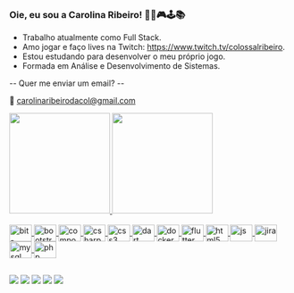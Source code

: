 ### Oie, eu sou a Carolina Ribeiro! 🖤🤟🎮🕹📚

- Trabalho atualmente como Full Stack.
- Amo jogar e faço lives na Twitch: https://www.twitch.tv/colossalribeiro.
- Estou estudando para desenvolver o meu próprio jogo.
- Formada em Análise e Desenvolvimento de Sistemas.

-- Quer me enviar um email? --

📧 carolinaribeirodacol@gmail.com

 <div>
  <a href="https://github.com/Carolinaribeirodacol">
  <img height="180em" src="https://github-readme-stats.vercel.app/api?username=Carolinaribeirodacol&show_icons=true&theme=dracula&include_all_commits=true&count_private=true"/>
  <img height="180em" src="https://github-readme-stats.vercel.app/api/top-langs/?username=rafaballerini&layout=compact&langs_count=7&theme=dracula"/>
</div>
<div style="display: inline_block"><br>
  <img align="center" alt="bit-bucket" height="30" width="40" src="https://cdn.jsdelivr.net/gh/devicons/devicon/icons/bitbucket/bitbucket-original-wordmark.svg">
  <img align="center" alt="bootstrap" height="30" width="40" src="https://cdn.jsdelivr.net/gh/devicons/devicon/icons/bootstrap/bootstrap-plain-wordmark.svg">
  <img align="center" alt="composer" height="30" width="40" src="https://cdn.jsdelivr.net/gh/devicons/devicon/icons/composer/composer-original.svg">
  <img align="center" alt="csharp" height="30" width="40" src="https://cdn.jsdelivr.net/gh/devicons/devicon/icons/csharp/csharp-original.svg"> 
  <img align="center" alt="css3" height="30" width="40" src="https://cdn.jsdelivr.net/gh/devicons/devicon/icons/css3/css3-original.svg"> 
  <img align="center" alt="dart" height="30" width="40" src="https://cdn.jsdelivr.net/gh/devicons/devicon/icons/dart/dart-plain-wordmark.svg"> 
  <img align="center" alt="docker" height="30" width="40" src="https://cdn.jsdelivr.net/gh/devicons/devicon/icons/docker/docker-plain-wordmark.svg"> 
 <img align="center" alt="flutter" height="30" width="40" src="https://cdn.jsdelivr.net/gh/devicons/devicon/icons/flutter/flutter-original.svg"> 
 <img align="center" alt="html5" height="30" width="40" src="https://cdn.jsdelivr.net/gh/devicons/devicon/icons/html5/html5-plain-wordmark.svg"> 
 <img align="center" alt="js" height="30" width="40" src="https://cdn.jsdelivr.net/gh/devicons/devicon/icons/javascript/javascript-plain.svg"> 
  <img align="center" alt="jira" height="30" width="40" src="https://cdn.jsdelivr.net/gh/devicons/devicon/icons/jira/jira-original-wordmark.svg">
  <img align="center" alt="mysql" height="30" width="40" src="https://cdn.jsdelivr.net/gh/devicons/devicon/icons/mysql/mysql-plain-wordmark.svg"> 
  <img align="center" alt="php" height="30" width="40" src="https://cdn.jsdelivr.net/gh/devicons/devicon/icons/php/php-plain.svg"> 
  
  ##
 
<div> 
  <a href="https://www.youtube.com/channel/UCH3GY5OYjVywv5mlmBUsKZQ" target="_blank"><img src="https://img.shields.io/badge/YouTube-FF0000?style=for-the-badge&logo=youtube&logoColor=white" target="_blank"></a>
  <a href="https://www.instagram.com/___carolina_ribeiro___/" target="_blank"><img src="https://img.shields.io/badge/-Instagram-%23E4405F?style=for-the-badge&logo=instagram&logoColor=white" target="_blank"></a>
 	<a href="https://www.twitch.tv/colossalribeiro" target="_blank"><img src="https://img.shields.io/badge/Twitch-9146FF?style=for-the-badge&logo=twitch&logoColor=white" target="_blank"></a>
  <a href = "mailto:carolinaribeirodacol@gmail.com"><img src="https://img.shields.io/badge/-Gmail-%23333?style=for-the-badge&logo=gmail&logoColor=white" target="_blank"></a>
  <a href="https://www.linkedin.com/in/carolina-ribeiro-28852910b/" target="_blank"><img src="https://img.shields.io/badge/-LinkedIn-%230077B5?style=for-the-badge&logo=linkedin&logoColor=white" target="_blank"></a> 
 
</div>

